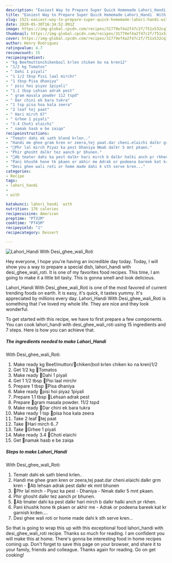 ```yaml
---
description: "Easiest Way to Prepare Super Quick Homemade Lahori_Handi  With Desi_ghee_wali_Roti"
title: "Easiest Way to Prepare Super Quick Homemade Lahori_Handi  With Desi_ghee_wali_Roti"
slug: 1521-easiest-way-to-prepare-super-quick-homemade-lahori-handi-with-desi-ghee-wali-roti
date: 2020-05-30T16:34:52.091Z
image: https://img-global.cpcdn.com/recipes/31779ef4a2f47c2f/751x532cq70/lahori_handi-with-desi_ghee_wali_roti-recipe-main-photo.jpg
thumbnail: https://img-global.cpcdn.com/recipes/31779ef4a2f47c2f/751x532cq70/lahori_handi-with-desi_ghee_wali_roti-recipe-main-photo.jpg
cover: https://img-global.cpcdn.com/recipes/31779ef4a2f47c2f/751x532cq70/lahori_handi-with-desi_ghee_wali_roti-recipe-main-photo.jpg
author: Henry Rodriguez
ratingvalue: 4.7
reviewcount: 15
recipeingredient:
- "kg Beefmuttonchikenboil krlen chiken ko na kren12"
- "1/2 kg Tomatos"
- " Dahi 1 piyali"
- "1 1/2 tbsp Pisi laal mirchr"
- "1 tbsp Pisa dhaniya"
- " pisi hoi piyaz 1piyali"
- "1.1 tbsp Lehsan adrak pest"
- " gram masala powder 112 tspd"
- " Dar chini ek bara tukra"
- "1 tsp pisa hoa kala zeera"
- "2 leaf tej paat"
- " Hari mirch 67"
- " Grhee 1 piyali"
- "3.4 Choti elaichi"
- " namak hasb e be zaiqa"
recipeinstructions:
- "Tematr dahi ek sath blend krlen.."
- "Handi me ghee gram kren or zeera,tej paat.dar cheni.elaichi dalkr grm kren 🌾Ab lehsan adrak pest dalkr ek mnt bhunen"
- "🌾Phr lal mirch Piyaz ka pest Dhaniya Nmak dalkr 5 mnt pkaen."
- "Phir ghosht dalkr tez aanch pr bhunen."
- "🌾Ab tmater dahi ka pest dalkr hari mirch b dalkr halki anch pr rkhen."
- "Pani khushk hone tk pkaen or akhir me Adrak or podeena bareek kat kr garnish krden...."
- "Desi ghee wali roti or home made dahi k sth serve kren..."
categories:
- Recipe
tags:
- lahori_handi
- 
- with

katakunci: lahori_handi  with 
nutrition: 176 calories
recipecuisine: American
preptime: "PT32M"
cooktime: "PT45M"
recipeyield: "1"
recipecategory: Dessert

---
```



![Lahori_Handi
 With Desi_ghee_wali_Roti](https://img-global.cpcdn.com/recipes/31779ef4a2f47c2f/751x532cq70/lahori_handi-with-desi_ghee_wali_roti-recipe-main-photo.jpg)

Hey everyone, I hope you're having an incredible day today. Today, I will show you a way to prepare a special dish, lahori_handi
 with desi_ghee_wali_roti. It is one of my favorites food recipes. This time, I am going to make it a little bit tasty. This is gonna smell and look delicious.

Lahori_Handi
 With Desi_ghee_wali_Roti is one of the most favored of current trending foods on earth. It is easy, it's quick, it tastes yummy. It's appreciated by millions every day. Lahori_Handi
 With Desi_ghee_wali_Roti is something that I've loved my whole life. They are nice and they look wonderful.




To get started with this recipe, we have to first prepare a few components. You can cook lahori_handi
 with desi_ghee_wali_roti using 15 ingredients and 7 steps. Here is how you can achieve that.

<!--inarticleads1-->

##### The ingredients needed to make Lahori_Handi
 With Desi_ghee_wali_Roti:

1. Make ready kg Beef/mutton/🥀chiken(boil krlen chiken ko na kren)1/2
1. Get 1/2 kg 🥀Tomatos
1. Make ready  🥀Dahi 1 piyali
1. Get 1 1/2 tbsp 🥀Pisi laal mirchr
1. Prepare 1 tbsp 🥀Pisa dhaniya
1. Make ready  🥀pisi hoi piyaz 1piyali
1. Prepare 1.1 tbsp 🥀Lehsan adrak pest
1. Prepare  🥀gram masala powder. 11/2 tspd
1. Make ready  🥀Dar chini ek bara tukra
1. Make ready 1 tsp 🥀pisa hoa kala zeera
1. Take 2 leaf 🥀tej paat
1. Take  🥀Hari mirch 6..7
1. Take  🥀Grhee 1 piyali
1. Make ready 3.4 🥀Choti elaichi
1. Get  🥀namak hasb e be zaiqa




<!--inarticleads2-->

##### Steps to make Lahori_Handi
 With Desi_ghee_wali_Roti:

1. Tematr dahi ek sath blend krlen..
1. Handi me ghee gram kren or zeera,tej paat.dar cheni.elaichi dalkr grm kren - 🌾Ab lehsan adrak pest dalkr ek mnt bhunen
1. 🌾Phr lal mirch - Piyaz ka pest - Dhaniya - Nmak dalkr 5 mnt pkaen.
1. Phir ghosht dalkr tez aanch pr bhunen.
1. 🌾Ab tmater dahi ka pest dalkr hari mirch b dalkr halki anch pr rkhen.
1. Pani khushk hone tk pkaen or akhir me - Adrak or podeena bareek kat kr garnish krden....
1. Desi ghee wali roti or home made dahi k sth serve kren...




So that is going to wrap this up with this exceptional food lahori_handi
 with desi_ghee_wali_roti recipe. Thanks so much for reading. I am confident you will make this at home. There's gonna be interesting food in home recipes coming up. Don't forget to save this page on your browser, and share it to your family, friends and colleague. Thanks again for reading. Go on get cooking!

